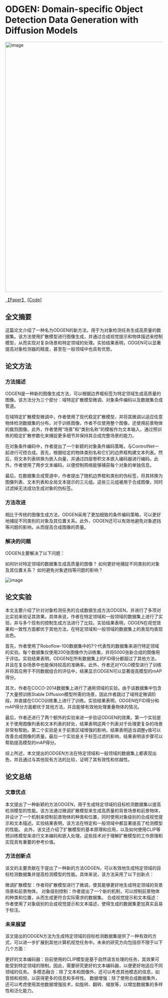 # ODGEN: Domain-specific Object Detection Data Generation with Diffusion Models

<img width="798" alt="image" src="https://github.com/icey-zhang/notebook/assets/54712081/7a9ed4ad-91f6-4791-a0cb-f68a4878b2b3">

[【Paper】](http://arxiv.org/abs/2405.15199v1) [[Code]]()


## 全文摘要
这篇论文介绍了一种名为ODGEN的新方法，用于为对象检测任务生成高质量的数据集。该方法使用扩散模型进行图像生成，并通过合成视觉提示和物体描述来控制模型，从而实现对复杂场景和特定领域的处理。实验结果表明，ODGEN可以显著提高对象检测器的精度，甚至在一般领域中也具有优势。

## 论文方法
### 方法描述
ODGEN是一种新的图像生成方法，可以根据边界框标签为特定领域生成高质量的图像。该方法分为三个部分：域特定扩散模型微调、对象条件编码以及数据集合成管道。

在域特定扩散模型微调中，作者使用了现代稳定扩散模型，并将其微调以适应任意物体检测数据集的分布。对于训练图像，作者不仅使用整个图像，还使用前景物体的裁剪图像。此外，作者使用“场景”和“类别名称”的模板作为文本输入，通过预训练的稳定扩散参数化来捕捉更多细节并保持其合成完整场景的能力。

在对象条件编码中，作者提出了一个新颖的对象条件编码策略，与ControlNet一起进行可控合成。首先，根据给定的物体类别名和它们的边界框构建文本列表。然后，将文本列表转换为嵌入向量，并通过四层卷积文本嵌入编码器进行编码。此外，作者使用了两步文本编码，以便控制网络能够捕获每个对象的单独信息。

最后，在数据集合成管道中，作者提出了随机边界框和类别的伪标签，将其转换为图像列表、文本列表和全局文本提示的三元组。这些三元组被用于合成图像，同时过滤掉无法成功生成对象的伪标签。

### 方法改进
相比于传统的图像生成方法，ODGEN采用了更加细致的条件编码策略，可以更好地捕捉不同类别的对象及其位置关系。此外，ODGEN还可以有效地避免对象遮挡等问题的影响，从而提高合成图像的质量。

### 解决的问题
ODGEN主要解决了以下问题：

如何针对特定领域的数据集生成高质量的图像？
如何更好地捕捉不同类别的对象及其位置关系？
如何避免对象遮挡等问题的影响？

![image](https://github.com/icey-zhang/notebook/assets/54712081/3b76a56e-d8c7-4b52-b6fe-454a71c6619d)


## 论文实验
本文主要介绍了针对对象检测任务的合成数据生成方法ODGEN，并进行了多项对比实验来验证其效果。具体来说，作者在特定领域和一般领域的数据集上进行了实验，并与多个现有的控制生成方法进行了比较。实验结果表明，ODGEN在视觉效果和一致性方面都优于其他方法，在特定领域和一般领域的数据集上的表现均表现出色。

首先，作者使用了Roboflow-100数据集中的7个代表性的数据集来进行特定领域的实验。每个数据集仅使用200张图像作为训练集，并将5000张新合成的图像用于评估。实验结果表明，ODGEN在所有数据集上的FID得分都超过了其他方法，并且在复杂场景中也能保持较高的准确率。此外，作者还对YOLO模型进行了训练并将其应用于不同数据组合的评估中，结果显示ODGEN可以显著提高模型的mAP得分。

其次，作者在COCO-2014数据集上进行了通用领域的实验。由于该数据集中包含了大量预训练Stable Diffusion模型所需的场景，因此作者跳过了域特定微调阶段，并直接在COCO训练集上进行了训练。实验结果表明，ODGEN在FID得分和mAP得分方面都优于其他方法，并且能够有效地处理重叠物体的情况。

最后，作者还进行了两个额外的实验来进一步验证ODGEN的效果。第一个实验是关于使用图像列表和文本列表的好处，结果表明这两个列表对于处理更复杂的场景非常有帮助。第二个实验是关于前景区域增强的影响，结果表明适当调整γ值可以改善合成图像的质量。最后一个实验是关于标签过滤的影响，结果表明该步骤可以帮助提高模型的mAP得分。

综上所述，本文提出的ODGEN方法在特定领域和一般领域的数据集上都表现出色，并且通过与其他现有方法的比较，证明了其有效性和优越性。

## 论文总结
### 文章优点
本文提出了一种新颖的方法ODGEN，用于生成特定领域的目标检测数据集以提高检测模型的性能。该方法通过微调扩散模型来生成高质量的背景场景和前景物体，并设计了一个机制来控制前景物体的种类和位置，同时使用对象级别的合成视觉提示和文本描述。实验结果表明，该方法在特定和一般领域中都显著提高了检测模型的性能。 此外，该文还介绍了扩散模型的基本原理和应用，以及如何使用CLIP等预训练模型来进行文本编码和嵌入处理。这些技术对于理解扩散模型的工作原理和实现具有重要的参考价值。

### 方法创新点
该文的主要贡献在于提出了一种新的方法ODGEN，可以有效地生成特定领域的目标检测数据集并提高检测模型的性能。具体来说，该方法采用了以下创新点：

微调扩散模型：作者将扩散模型进行了微调，使其能够更好地生成特定领域的背景场景和前景物体。
对象级别控制：作者提出了一个新的机制，可以控制前景物体的种类和位置，从而生成更符合实际需求的数据集。
合成视觉提示和文本描述：作者使用了对象级别的合成视觉提示和文本描述，使得生成的数据集更加真实且易于标注。
### 未来展望
该文提出的ODGEN方法为生成特定领域的目标检测数据集提供了一种有效的方式，可以进一步扩展到其他计算机视觉任务中。未来的研究方向包括但不限于以下几个方面：

更好的文本编码器：目前使用的CLIP模型是基于自然语言处理的任务，其效果可能受到特定领域的限制。因此，需要研究更好的文本编码器，以便更好地适应不同领域的任务。
多模态融合：除了文本和图像外，还可以考虑其他模态的信息，如音频和视频，以获得更多的信息和多样性。
数据增强：除了使用合成数据集外，还可以考虑使用其他数据增强技术，如旋转、翻转、缩放等，以增加数据集的多样性和泛化能力。

